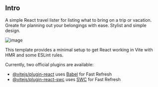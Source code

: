 ## Intro

A simple React travel lister for listing what to bring on a trip or vacation. Greate for planning out your belongings with ease. Stylist and simple design.

![image](https://github.com/user-attachments/assets/78baa4f4-c51d-4f54-90dd-7ff3a3142e1a)

This template provides a minimal setup to get React working in Vite with HMR and some ESLint rules.

Currently, two official plugins are available:

- [@vitejs/plugin-react](https://github.com/vitejs/vite-plugin-react/blob/main/packages/plugin-react/README.md) uses [Babel](https://babeljs.io/) for Fast Refresh
- [@vitejs/plugin-react-swc](https://github.com/vitejs/vite-plugin-react-swc) uses [SWC](https://swc.rs/) for Fast Refresh
